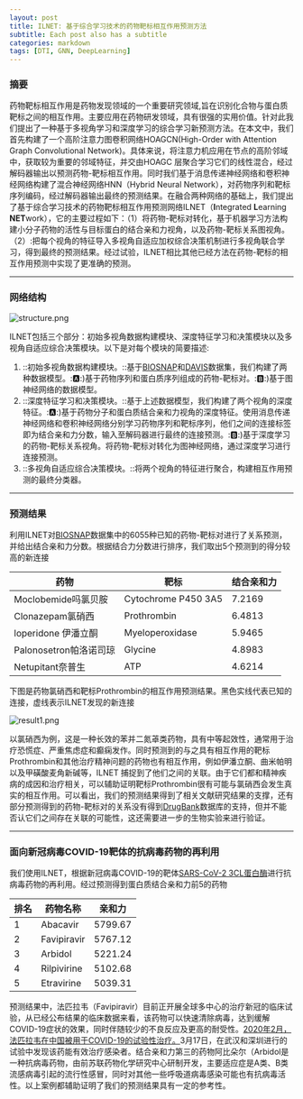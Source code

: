 ```yaml
---
layout: post
title: ILNET: 基于综合学习技术的药物靶标相互作用预测方法
subtitle: Each post also has a subtitle
categories: markdown
tags: [DTI, GNN, DeepLearning]
---
```


### 摘要

药物靶标相互作用是药物发现领域的一个重要研究领域,旨在识别化合物与蛋白质靶标之间的相互作用。主要应用在药物研发领域，具有很强的实用价值。针对此我们提出了一种基于多视角学习和深度学习的综合学习新预测方法。在本文中，我们首先构建了一个高阶注意力图卷积网络HOAGCN(High-Order with Attention Graph Convolutional Network)。具体来说，将注意力机应用在节点的高阶邻域中，获取较为重要的邻域特征，并交由HOAGC 层聚合学习它们的线性混合，经过解码器输出以预测药物-靶标相互作用。同时我们基于消息传递神经网络和卷积神经网络构建了混合神经网络HNN（Hybrid Neural Network），对药物序列和靶标序列编码，经过解码器输出最终的预测结果。在融合两种网络的基础上，我们提出了基于综合学习技术的药物靶标相互作用预测网络ILNET（**I**ntegrated **L**earning **NET**work），它的主要过程如下：（1）将药物-靶标对转化，基于机器学习方法构建小分子药物的活性与目标蛋白的结合亲和力视角，以及药物-靶标关系图视角。（2）:把每个视角的特征导入多视角自适应加权综合决策机制进行多视角联合学习，得到最终的预测结果。经过试验，ILNET相比其他已经方法在药物-靶标的相互作用预测中实现了更准确的预测。

---

### 网络结构

![structure.png](https://res.craft.do/user/full/41716790-91a4-25e3-372a-c3f9a46d771c/DA39E330-EB22-445F-8C13-2EAE95FD60E5_2/htqkWfpRb7hxKBVG9Cr6PmVPrd66kTySeQmlJ1t76A0z/structure.png)

ILNET包括三个部分：初始多视角数据构建模块、深度特征学习和决策模块以及多视角自适应综合决策模块。以下是对每个模块的简要描述:

1. ::初始多视角数据构建模块。::基于[BIOSNAP](https://snap.stanford.edu/biodata/)和[DAVIS](https://tdcommons.ai/multi_pred_tasks/dti/#davis)数据集，我们构建了两种数据模型。::a::)基于药物序列和蛋白质序列组成的药物-靶标对。::b::)基于图神经网络的数据模型。
2. ::深度特征学习和决策模块。::基于上述数据模型，我们构建了两个视角的深度特征。::a::)基于药物分子和蛋白质结合亲和力视角的深度特征。使用消息传递神经网络和卷积神经网络分别学习药物序列和靶标序列，他们之间的连接标签即为结合亲和力分数，输入至解码器进行最终的连接预测。::b::)基于深度学习的药物-靶标关系视角。将药物-靶标对转化为图神经网络，通过深度学习进行连接预测。
3. ::多视角自适应综合决策模块。::将两个视角的特征进行聚合，构建相互作用预测的最终分类器。

---

### 预测结果

利用ILNET对[BIOSNAP](craftdocs://open?blockId=E0F2DE54-EEE1-43F3-893C-AEE6761DEA10&spaceId=41716790-91a4-25e3-372a-c3f9a46d771c)数据集中的6055种已知的药物-靶标对进行了关系预测，并给出结合亲和力分数。根据结合力分数进行排序，我们取出5个预测到的得分较高的新连接

| 药物                   | 靶标                | 结合亲和力 |
| ---------------------- | ------------------- | ---------- |
| Moclobemide吗氯贝胺    | Cytochrome P450 3A5 | 7.2169     |
| Clonazepam氯硝西       | Prothrombin         | 6.4813     |
| loperidone 伊潘立酮    | Myeloperoxidase     | 5.9465     |
| Palonosetron帕洛诺司琼 | Glycine             | 4.8983     |
| Netupitant奈普生       | ATP                 | 4.6214     |

下图是药物氯硝西和靶标Prothrombin的相互作用预测结果。黑色实线代表已知的连接，虚线表示ILNET发现的新连接

![result1.png](https://res.craft.do/user/full/41716790-91a4-25e3-372a-c3f9a46d771c/091A1407-27A4-471F-BA68-C0BD924664EC_2/wA7PxYnQyVSViniZj7xCKku68vypgY4v2yEJ5Rxt7E4z/result1.png)

以氯硝西为例，这是一种长效的苯并二氮䓬类药物，具有中等起效性，通常用于治疗恐慌症、严重焦虑症和癫痫发作。同时预测到的与之具有相互作用的靶标Prothrombin和其他治疗精神问题的药物也有相互作用，例如伊潘立酮、曲米帕明以及甲磺酸麦角新碱等，ILNET 捕捉到了他们之间的关联。由于它们都和精神疾病的成因和治疗相关，可以辅助证明靶标Prothrombin很有可能与氯硝西会发生真实的相互作用。可以看出，我们的预测结果得到了相关文献研究结果的支撑，还有部分预测得到的药物-靶标对的关系没有得到[DrugBank](https://go.drugbank.com/)数据库的支持，但并不能否认它们之间存在关联的可能性，这还需要进一步的生物实验来进行验证。

---

### 面向新冠病毒COVID-19靶体的抗病毒药物的再利用

我们使用ILNET，根据新冠病毒COVID-19的靶体[SARS-CoV-2 3CL蛋白酶](https://www.nature.com/articles/s41586-020-2223-y)进行抗病毒药物的再利用。经过预测得到蛋白质结合亲和力前5的药物

| 排名 | 药物名称    | 亲和力  |
| ---- | ----------- | ------- |
| 1    | Abacavir    | 5799.67 |
| 2    | Favipiravir | 5767.12 |
| 3    | Arbidol     | 5221.24 |
| 4    | Rilpivirine | 5102.68 |
| 5    | Etravirine  | 5039.31 |

预测结果中，法匹拉韦（Favipiravir）目前正开展全球多中心的治疗新冠的临床试验，从已经公布结果的临床数据来看，该药物可以快速清除病毒，达到缓解COVID-19症状的效果，同时伴随较少的不良反应及更高的耐受性。[2020年2月，法匹拉韦在中国被用于COVID-19的试验性治疗。](https://www.nature.com/articles/d41573-020-00016-0)3月17日，在武汉和深圳进行的试验中发现该药能有效治疗感染者。结合亲和力第三的药物阿比朵尔（Arbidol是一种抗病毒药物，由前苏联药物化学研究中心研制开发，主要适应症是A类、B类流感病毒引起的流行性感冒，同时对其他一些呼吸道病毒感染可能也有抗病毒活性。以上案例都辅助证明了我们的预测结果具有一定的参考性。
